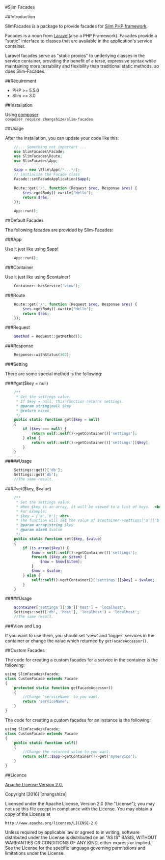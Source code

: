 #Slim Facades

##Introduction

SlimFacades is a package to provide facades for 
[Slim PHP framework](https://www.slimframework.com).  

Facades is a noun from [Laravel](https://laravel.com)(also a PHP Framework).  Facades provide a
 "static" interface to classes that are available in the application's service 
 container.
 
Laravel facades serve as "static proxies" to underlying classes in the service 
container, providing the benefit of a terse, expressive syntax while maintaining
more testability and flexibility than traditional static methods, so does 
Slim-Facades.

##Requirement

+ PHP >= 5.5.0
+ Slim >= 3.0

##Installation

Using [composer](https://getcomposer.org/):<br>
`composer require zhangshize/slim-facades`

##Usage

After the installation, you can update your code like this:

```php
    //... Something not important ...
    use SlimFacades\Facade;
    use SlimFacades\Route;
    use SlimFacades\App;
    
    $app = new \Slim\App(/*...*/);
    // initialize the Facade class
    Facade::setFacadeApplication($app);
    
    Route::get('/', function (Request $req, Response $res) {
        $res->getBody()->write("Hello");
        return $res;
    });
    
    App::run();
```

##Default Facades

The following facades are provided by Slim-Facades:

###App

Use it just like using $app!

```php
    App::run();
```

###Container

Use it just like using $container!

```php
    Container::hasService('view');
```

###Route

```php
    Route::get('/', function (Request $req, Response $res) {
        $res->getBody()->write("Hello");
        return $res;
    });
```

###Request

```php
    $method = Request::getMethod();
```

###Response

```php
    Response::withStatus(302);
```

###Setting

There are some special method is the following:

####get($key = null)

```php
    /**
     * Get the settings value.
     * If $key = null, this function returns settings.
     * @param string|null $key
     * @return mixed
     */
    public static function get($key = null)
    {
        if ($key === null) {
            return self::self()->getContainer()['settings'];
        } else {
            return self::self()->getContainer()['settings'][$key];
        }
    }
```

#####Usage

```php
    Settings::get()['db'];
    Settings::get('db');
    //The same result.
```

####set($key, $value)

```php
    /**
     * Set the settings value.
     * When $key is an array, it will be viewed to a list of keys.  <br>
     * For Example:
     * $key = ['a','b']; <br>
     * The function will set the value of $container->settions['a']['b'].
     * @param array|string $key
     * @param mixed $value
     */
    public static function set($key, $value)
    {
        if (is_array($key)) {
            $now = self::self()->getContainer()['settings'];
            foreach ($key as $item) {
                $now = $now[$item];
            }
            $now = $value;
        } else {
            self::self()->getContainer()['settings'][$key] = $value;
        }
    }
```

#####Usage

```php
    $container['settings']['db']['host'] = 'localhost';
    Settings::set(['db', 'host'], 'localhost') = 'localhost';
    //The same result.
```

###View and Log

If you want to use them, you should set 'view' and 'logger' services in the
container or change the value which returned by ``getFacadeAccessor()``.

##Custom Facades

The code for creating a custom facades for a service in the container is the 
following:

```php
using SlimFacades\Facade;
class CustomFacade extends Facade
{
    protected static function getFacadeAccessor()
    {
        //Change 'serviceName' to you want.
        return 'serviceName';
    }
}
```

The code for creating a custom facades for an instance is the following:

```php
using SlimFacades\Facade;
class CustomFacade extends Facade
{
    public static function self()
    {
        //Change the returned value to you want.
        return self::$app->getContainer()->get('myservice');
    }
}
```

##Licence

[Apache License Version 2.0.](LICENSE)

Copyright [2016] [zhangshize]

Licensed under the Apache License, Version 2.0 (the "License");
you may not use this file except in compliance with the License.
You may obtain a copy of the License at

    http://www.apache.org/licenses/LICENSE-2.0

Unless required by applicable law or agreed to in writing, software
distributed under the License is distributed on an "AS IS" BASIS,
WITHOUT WARRANTIES OR CONDITIONS OF ANY KIND, either express or implied.
See the License for the specific language governing permissions and
limitations under the License.
